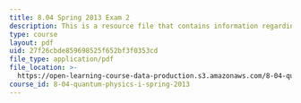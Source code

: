 ```yaml
---
title: 8.04 Spring 2013 Exam 2
description: This is a resource file that contains information regarding exam 2.
type: course
layout: pdf
uid: 27f26cbde859698525f652bf3f0353cd
file_type: application/pdf
file_location: >-
  https://open-learning-course-data-production.s3.amazonaws.com/8-04-quantum-physics-i-spring-2013/27f26cbde859698525f652bf3f0353cd_MIT8_04S13_exam2.pdf
course_id: 8-04-quantum-physics-i-spring-2013
---
```


